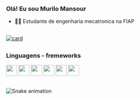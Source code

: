 ### Olá! Eu sou Murilo Mansour

- 👨‍🎓 Estudante de engenharia mecatronica na FIAP


##

[![card](https://github-readme-stats.vercel.app/api?username=SrMansour01&theme=dracula)](https://github.com/anuraghazra/github-readme-stats)

##

<div>
  <h3>Linguagens - fremeworks</h1>
  <img height="30px" width="30px" src="https://cdn.jsdelivr.net/gh/devicons/devicon/icons/git/git-original.svg" />
  <img height="30px" width="30px" src="https://cdn.jsdelivr.net/gh/devicons/devicon/icons/html5/html5-original-wordmark.svg" />
  <img height="30px" width="30px" src="https://cdn.jsdelivr.net/gh/devicons/devicon/icons/javascript/javascript-plain.svg"/>
  <img height="30px" width="30px" src="https://cdn.jsdelivr.net/gh/devicons/devicon/icons/python/python-original.svg" />
  <img height="30px" width="30px" src="https://cdn.jsdelivr.net/gh/devicons/devicon/icons/react/react-original.svg" />
  <img height="30px" width="30px" src="https://cdn.jsdelivr.net/gh/devicons/devicon/icons/typescript/typescript-plain.svg"  />
</div>

##

![Snake animation](https://github.com/SrMansour01/SrMansour01/blob/output/githun-contribution-grid-snake.svg)
